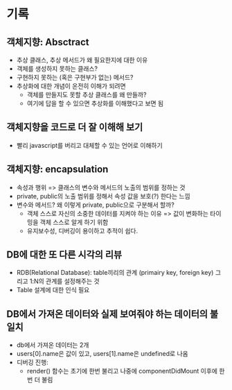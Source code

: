 # 기록

## 객체지향: Absctract

- 추상 클래스, 추상 메서드가 왜 필요한지에 대한 이유
- 객체를 생성하지 못하는 클래스?
- 구현하지 못하는 (혹은 구현부가 없는) 메서드?
- 추상화에 대한 개념이 온전히 이해가 되려면
  - 객체를 만들지도 못할 추상 클래스를 왜 만들까?
  - 여기에 답을 할 수 있으면 추상화를 이해했다고 보면 됨

## 객체지향을 코드로 더 잘 이해해 보기

- 빨리 javascript를 버리고 대체할 수 있는 언어로 이해하기

## 객체지향: encapsulation

- 속성과 행위 => 클래스의 변수와 메서드의 노출의 범위를 정하는 것
- private, public의 노출 범위를 정해서 속성 값을 보호(?) 한다는 느낌
- 변수와 메서드? 왜 이렇게 private, public으로 구분해서 할까?
  - 객체 스스로 자신의 소중한 데이터를 지켜야 하는 이유 => 값이 변화하는 타이밍을 객체 스스로 알게 하기 위함
  - 유지보수성, 디버깅이 용이하고 추적이 쉽다.

## DB에 대한 또 다른 시각의 리뷰

- RDB(Relational Database): table끼리의 관계 (primairy key, foreign key) 그리고 1:N의 관계를 설정해주는 것
- Table 설계에 대한 인식 필요

## DB에서 가져온 데이터와 실제 보여줘야 하는 데이터의 불일치

- db에서 가져온 데이터는 2개
- users[0].name은 값이 있고, users[1].name은 undefined로 나옴
- 디버깅 진행:
  - render() 함수는 초기에 한번 불리고 나중에 componentDidMount 이후에 한번 더 불림
  